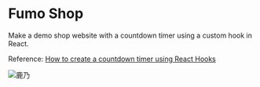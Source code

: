 # Fumo Shop

Make a demo shop website with a countdown timer using a custom hook in React.

Reference: [How to create a countdown timer using React Hooks](https://blog.greenroots.info/how-to-create-a-countdown-timer-using-react-hooks)

 ![鹿乃](https://m.media-amazon.com/images/I/81MQ4I4zVTL._SL1500_.jpg)
